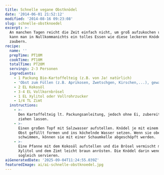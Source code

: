 ```yaml
---
title: Schnelle vegane Obstknödel
date: '2014-06-01 21:52:12'
modified: '2014-08-16 09:23:08'
slug: schnelle-obstknoedel
excerpt: >-
  An manchen Tagen reicht die Zeit einfach nicht, um groß aufzukochen und doch
  kann man in Nullkommanichts ein tolles Essen wie diese leckeren Knödel
  zaubern.
recipe:
  name: ''
  prepTime: PT10M
  cookTime: PT10M
  totalTime: PT20M
  servings: 2-3 Personen
  ingredients:
    - 1 Packung Bio-Kartoffelteig (z.B. von Ja! natürlich)
    - 'Obst zum Füllen (z.B. Aprikosen, Zwetschgen, Kirschen,...), gewaschen'
    - 2 EL Kokosöl
    - 3-4 EL Vollkornbrösel
    - 1 EL Xylitol oder Vollrohrzucker
    - 1/4 TL Zimt
  instructions:
    - >-
      Den Kartoffelteig lt. Packungsanleitung, jedoch ohne Ei, zubereiten und
      ziehen lassen.
    - >-
      Einen großen Topf mit Salzwasser aufstellen. Knödel je mit einem Stück
      Obst gefüllt formen und ins köchelnde Wasser setzen. Wenn sie oben
      schwimmen, können sie mit einer Schaumkelle abgeschöpft werden.
    - >-
      Eine Pfanne mit dem Kokosöl aufstellen und die Brösel vermischt mit dem
      Xylitol und dem Zimt leicht braun anrösten. Die Knödel darin wenden und
      sogleich servieren.
aiGeneratedDate: '2025-09-04T11:24:55.039Z'
featuredImage: ai/ai-schnelle-obstknoedel.jpg
---
```


[<!-- Image removed (no copyright): kirschknödel.jpg -->](https://www.veganblatt.com/i/kirschknödel.jpg)
